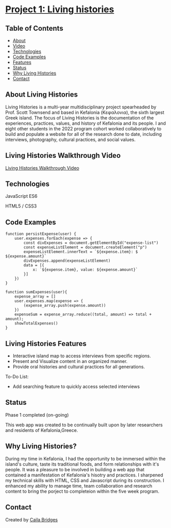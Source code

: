 # [Project 1: Living histories](https://www.imaginarycountry.org/www_09/726/Index.html)

## Table of Contents
* [About](#about-living-histories)
* [Video](#living-histories-walkthrough-video)
* [Technologies](#technologies)
* [Code Examples](#code-examples)
* [Features](#living-histories-features)
* [Status](#status)
* [Why Living Histories](#why-living-histories)
* [Contact](#contact)

## About Living Histories
Living Histories is a multi-year multidisciplinary project spearheaded by Prof. Scott Townsend and based in Kefalonia (Κεφαλονια), the sixth largest Greek island. The focus of Living Histories is the documentation of the experiences, practices, values, and history of Kefalonia and its people. I and eight other students in the 2022 program cohort worked collaboratively to build and populate a website for all of the research done to date, including interviews, photography, cultural practices, and social values.

## Living Histories Walkthrough Video
[Living Histories Walkthrough Video](https://youtu.be/nrF-XjUx4oI)

## Technologies
JavaScript ES6

HTML5 / CSS3


## Code Examples

```
function persistExpense(user) {
    user.expenses.forEach(expense => {
        const divExpenses = document.getElementById("expense-list")
        const expenseListElement = document.createElement("p")
        expenseListElement.innerText = `${expense.item}: $ ${expense.amount}`
        divExpenses.append(expenseListElement)
        data = [{
            x: `${expense.item}, value: ${expense.amount}`
        }]
    })
}
```
```
function sumExpenses(user){
    expense_array = []
    user.expenses.map(expense => {
        (expense_array.push(expense.amount))
    })
    expenseSum = expense_array.reduce((total, amount) => total + amount);
    showTotalExpenses()
}
```
## Living Histories Features
* Interactive island map to access interviews from specific regions.
* Present and Visualize content in an organized manner.
* Provide oral histories and cultural practices for all generations. 


To-Do List:
* Add searching feature to quickly access selected interviews

## Status
Phase 1 completed (on-going)

This web app was created to be continually built upon by later researchers and residents of Kefalonia,Greece.

## Why Living Histories?
During my time in Kefalonia, I had the opportunity to be immersed within the island's culture, taste its traditional foods, and form relationships with it's people. It was a pleasure to be involved in building a web app that contained a manifestation of Kefalonia's hisotry and practices. I sharpened my technical skills with HTML, CSS and Javascript during its construction. I enhanced my ability to manage time, team collaboration and research content to bring the porject to completeion within the five week program.

## Contact
Created by [Caila Bridges](https://www.linkedin.com/feed/)
